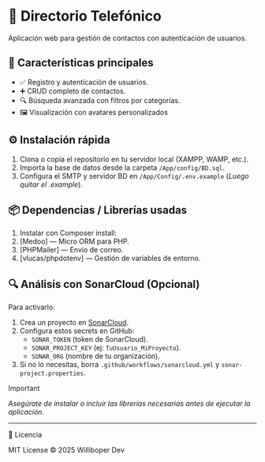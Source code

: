 # 📒 Directorio Telefónico

Aplicación web para gestión de contactos con autenticación de usuarios.

## 🚀 Características principales
- ✅ Registro y autenticación de usuarios.
- ➕ CRUD completo de contactos.
- 🔍 Búsqueda avanzada con filtros por categorías.
- 🖼️ Visualización con avatares personalizados

## ⚙️ Instalación rápida
1. Clona o copia el repositorio en tu servidor local (XAMPP, WAMP, etc.).
2. Importa la base de datos desde la carpeta `/App/config/BD.sql`.
3. Configura el SMTP y servidor BD en `/App/Config/.env.example` (_Luego quitar el .example_).

## 📦 Dependencias / Librerías usadas
1. Instalar con Composer install:
2. [Medoo] — Micro ORM para PHP.
3. [PHPMailer] — Envio de correo.
4. [vlucas/phpdotenv] — Gestión de variables de entorno.

## 🔍 Análisis con SonarCloud (Opcional)
Para activarlo:
1. Crea un proyecto en [SonarCloud](https://sonarcloud.io).
2. Configura estos secrets en GitHub:
   - `SONAR_TOKEN` (token de SonarCloud).
   - `SONAR_PROJECT_KEY` (ej: `TuUsuario_MiProyecto`).
   - `SONAR_ORG` (nombre de tu organización).
3. Si no lo necesitas, borra `.github/workflows/sonarcloud.yml` y `sonar-project.properties`.



> [!IMPORTANT]
> _Asegúrate de instalar o incluir las librerías necesarias antes de ejecutar la aplicación._

---
📄 Licencia

MIT License © 2025 Williboper Dev
